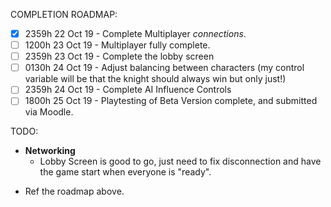 COMPLETION ROADMAP:

 - [x] 2359h 22 Oct 19 - Complete Multiplayer _connections_.
 - [ ] 1200h 23 Oct 19 - Multiplayer fully complete.
 - [ ] 2359h 23 Oct 19 - Complete the lobby screen
 - [ ] 0130h 24 Oct 19 - Adjust balancing between characters (my control variable will be that the knight should always win but only just!)
 - [ ] 2359h 24 Oct 19 - Complete AI Influence Controls
 - [ ] 1800h 25 Oct 19 - Playtesting of Beta Version complete, and submitted via Moodle.

TODO:

 * **Networking**
   - Lobby Screen is good to go, just need to fix disconnection and have the game start when everyone is "ready".
 
 - Ref the roadmap above.